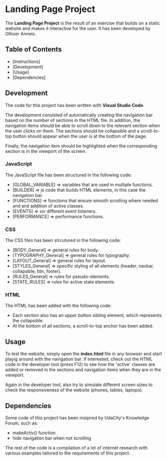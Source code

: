 # Landing Page Project

The **Landing Page Project** is the result of an exercise that builds on a static website and makes it interactive for the user. It has been developed by Ollivier Anneix.

## Table of Contents

* [Instructions]
* [Development]
* [Usage]
* [Dependencies]

## Development

The code for this project has been written with **Visual Studio Code**.

The development consisted of automatically creating the navigation bar based on the number of sections in the HTML file. In addition, the navigation items should be able to scroll down to the relevant section when the user clicks on them. The sections should be collapsible and a scroll-to-top button should appear when the user is at the bottom of the page.

Finally, the navigation item should be highlighted when the corresponding section is in the viewport of the screen.

### JavaScript

The JavaScript file has been structured in the following code:

* [GLOBAL_VARIABLE] => variables that are used in multiple functions.
* [BUILDER] => js code that builds HTML elements, in this case the navigation bar.
* [FUNCTIONS] => functions that ensure smooth scrolling where needed and and addition of active classes.
* [EVENTS] => siv different event listeners.
* [PERFORMANCE] => performance functions.

### CSS

The CSS files has been strcutured in the following code:

* [BODY_General] => general rules for body.
* [TYPOGRAPHY_General] => general rules for typography.
* [LAYOUT_General] => general rules for layout.
* [STYLES_General] => specific styling of all elements (header, navbar, collapsible, btn, footer).
* [RULES_General] => rules for pseudo-elements.
* [STATE_RULES] => rules for active state elements.

### HTML

The HTML has been added with the following code:

- Each section also has an upper button sibling element, which represents the collapsible.
- At the bottom of all sections, a scroll-to-top anchor has been added.

## Usage

To test the website, simply open the **index.html** file in any browser and start playig around with the navigation bar. If interested, check out the HTML code in the developer tool (press F12) to see how the 'active' classes are added or removed in the sections and navigation items when they are in the viewport.

Again in the developer tool, also try to simulate different screen sizes to check the responsiveness of the website (phones, tables, laptops).

## Dependencies

Some code of this project has been insipired by UdaCity's Knowledge Forum, such as:

- makeActiv() function
- hide navigation bar when not scrolling

The rest of the code is a compilation of a lot of internet research with various examples tailored to the requirements of this project.